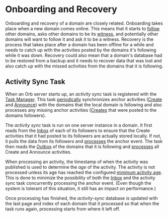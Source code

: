 # Onboarding and Recovery

Onboarding and recovery of a domain are closely related. Onboarding takes place when a new domain comes online.
This means that it starts to [follow](activitypub.html#follow) other domains, asks other
domains to be its [witness](activitypub.html#invite-witness), and potentially other domains
will want to follow it and ask it to be a witness. Recovery is the process that takes place
after a domain has been offline for a while and needs to catch up with the activities
posted by the domains it's following while it was down. Recovery could also mean that a
domain's database had to be restored from a backup and it needs to recover
data that was lost and also catch up with the missed activities from the domains that it is
following.

## Activity Sync Task

When an Orb server starts up, an _activity sync_ task is registered with the
[Task Manager](taskmanager.html#task-manager). This task [periodically](../parameters.html#sync-interval)
synchronizes anchor activities ([Create](https://trustbloc.github.io/activityanchors/#create-activity)
and [Announce](https://trustbloc.github.io/activityanchors/#announce-activity)) with the
domains that the local domain is following and also processes any missing anchor
activities ([Creates](https://trustbloc.github.io/activityanchors/#create-activity)
that were posted to the domains followers).

The _activity sync_ task is run on one server instance in a domain. It first reads from the
[Inbox](../restendpoints/activitypub.html#inbox) of each of its followers to
ensure that the Create activities that it had posted to its followers are actually stored locally.
If not, it pulls the data from its followers and [processes](activitypub.html#create-announce)
the anchor event. The task then reads the [Outbox](../restendpoints/activitypub.html#outbox)
of the domains that it is following and [processes](activitypub.html#create-announce) all Create and
Announce activities.

When processing an activity, the timestamp of when the activity was published is used to determine
the _age_ of the activity. The activity is not processed unless its age has reached the configured
[minimum activity age](../parameters.html#sync-min-activity-age). This is done to minimize
the possibility of both the [Inbox](activitypub.html#outbox-inbox) and the activity sync task concurrently
processing the anchor event. (Even though the system is tolerant of this situation, it still has an impact
on performance.)

Once processing has finished, the _activity-sync_ database is updated with the last page and index
of each domain that it processed so that when the task runs again, processing starts from where
it left off.

```{image} ../../_static/orb/ap-activity-sync.svg

```
